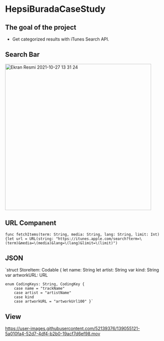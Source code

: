 # HepsiBuradaCaseStudy
## The goal of the project
* Get categorized results with iTunes Search API.
## Search Bar

<img width="474" alt="Ekran Resmi 2021-10-27 13 31 24" src="https://user-images.githubusercontent.com/52139376/139053023-e8fb99cf-02f6-4056-9467-4404465777b7.png">

## URL Companent

`func fetchItems(term: String, media: String, lang: String, limit: Int) {let url = URL(string: "https://itunes.apple.com/search?term=\(term)&media=\(media)&lang=\(lang)&limit=\(limit)")`

## JSON
`struct StoreItem: Codable {
    let name: String
    let artist: String
    var kind: String
    var artworkURL: URL
    
    enum CodingKeys: String, CodingKey {
        case name = "trackName"
        case artist = "artistName"
        case kind
        case artworkURL = "artworkUrl100" }`

## View



https://user-images.githubusercontent.com/52139376/139055121-5a010fa4-52d7-4df4-b2b0-19acf7d6ef98.mov


        





